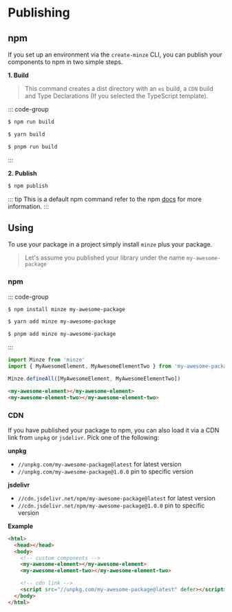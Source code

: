 # Publishing

## npm

If you set up an environment via the `create-minze` CLI, you can publish your components to npm in two simple steps.

**1. Build**

> This command creates a dist directory with an `es` build, a `CDN` build and Type Declarations (If you selected the TypeScript template).

::: code-group

```bash [npm]
$ npm run build
```

```bash [yarn]
$ yarn build
```

```bash [pnpm]
$ pnpm run build
```

:::

**2. Publish**

```bash
$ npm publish
```

::: tip
This is a default npm command refer to the npm [docs](https://docs.npmjs.com/cli/v8/commands/npm-publish) for more information.
:::

## Using

To use your package in a project simply install `minze` plus your package.

> Let's assume you published your library under the name `my-awesome-package`

### npm

::: code-group

```bash [npm]
$ npm install minze my-awesome-package
```

```bash [yarn]
$ yarn add minze my-awesome-package
```

```bash [pnpm]
$ pnpm add minze my-awesome-package
```

:::

```js
import Minze from 'minze'
import { MyAwesomeElement, MyAwesomeElementTwo } from 'my-awesome-package'

Minze.defineAll([MyAwesomeElement, MyAwesomeElementTwo])
```

```html
<my-awesome-element></my-awesome-element>
<my-awesome-element-two></my-awesome-element-two>
```

### CDN

If you have published your package to npm, you can also load it via a CDN link from `unpkg` or `jsdelivr`. Pick one of the following:

**unpkg**

- `//unpkg.com/my-awesome-package@latest` for latest version
- `//unpkg.com/my-awesome-package@1.0.0` pin to specific version

**jsdelivr**

- `//cdn.jsdelivr.net/npm/my-awesome-package@latest` for latest version
- `//cdn.jsdelivr.net/npm/my-awesome-package@1.0.0` pin to specific version

**Example**

```html
<html>
  <head></head>
  <body>
    <!-- custom components -->
    <my-awesome-element></my-awesome-element>
    <my-awesome-element-two></my-awesome-element-two>

    <!-- cdn link -->
    <script src="//unpkg.com/my-awesome-package@latest" defer></script>
  </body>
</html>
```
